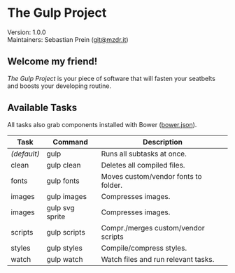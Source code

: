 # The Gulp Project

Version: 1.0.0  
Maintainers: Sebastian Prein (<git@mzdr.it>)


## Welcome my friend!

*The Gulp Project* is your piece of software that will fasten your seatbelts and boosts your developing routine.

## Available Tasks

All tasks also grab components installed with Bower ([bower.json](../bower.json)). 

| Task          | Command          | Description                            |
|---------------|------------------|----------------------------------------|
| *(default)*   | gulp             | Runs all subtasks at once.             |
| clean         | gulp clean       | Deletes all compiled files.            |
| fonts         | gulp fonts       | Moves custom/vendor fonts to folder.   |
| images        | gulp images      | Compresses images.                     |
| images        | gulp svg sprite  | Compresses images.                     |
| scripts       | gulp scripts     | Compr./merges custom/vendor scripts    |
| styles        | gulp styles      | Compile/compress styles.               |
| watch         | gulp watch       | Watch files and run relevant tasks.    |
